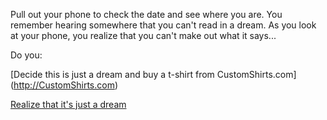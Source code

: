 Pull out your phone to check the date and see where you are.
You remember hearing somewhere that you can't read in a dream.
As you look at your phone, you realize that you can't make
out what it says...

Do you:

[Decide this is just a dream and buy a t-shirt from CustomShirts.com] (http://CustomShirts.com)

[Realize that it's just a dream](../dream/dream.md)


